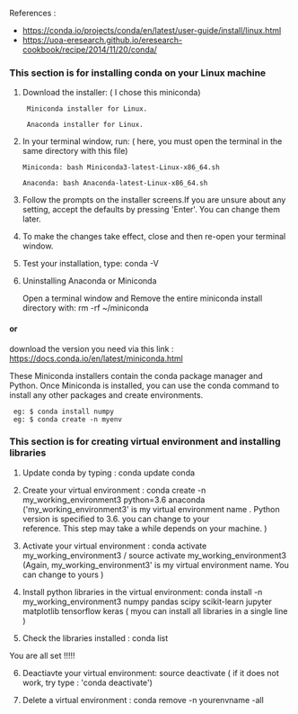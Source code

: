 References : 
 * https://conda.io/projects/conda/en/latest/user-guide/install/linux.html
 * https://uoa-eresearch.github.io/eresearch-cookbook/recipe/2014/11/20/conda/

### This section is for installing conda on your Linux machine
1. Download the installer:  ( I chose this miniconda) 

        Miniconda installer for Linux.  

        Anaconda installer for Linux.

 2. In your terminal window, run: ( here, you must open the terminal in the same directory with this file)

        Miniconda: bash Miniconda3-latest-Linux-x86_64.sh  
        
        Anaconda: bash Anaconda-latest-Linux-x86_64.sh

 3. Follow the prompts on the installer screens.If you are unsure about any setting, accept the defaults by pressing 'Enter'. 
    You can change them later.

 4. To make the changes take effect, close and then re-open your terminal window.

 5. Test your installation, type: conda -V
 
 6. Uninstalling Anaconda or Miniconda

    Open a terminal window and Remove the entire miniconda install directory with:   rm -rf ~/miniconda

#### or 
download the version you need via this link :  https://docs.conda.io/en/latest/miniconda.html

These Miniconda installers contain the conda package manager and Python. Once Miniconda is installed, you can use the conda command to install any other packages and create environments. 
       
     eg: $ conda install numpy
     eg: $ conda create -n myenv 

 
 ### This section is for creating virtual environment and installing libraries
 1. Update conda by typing : conda update conda
 
 2. Create your virtual environment : conda create -n my_working_environment3 python=3.6 anaconda
    ('my_working_environment3' is my virtual environment name .  Python version is specified to 3.6. you can change to your   
    reference. This step may take a while depends on your machine. )
 
 3. Activate your virtual environment : conda activate my_working_environment3  /   source activate my_working_environment3
   (Again, my_working_environment3' is my virtual environment name. You can change to yours )
 
 4. Install python libraries in the virtual environment:  conda install -n my_working_environment3 numpy pandas scipy scikit-learn jupyter matplotlib tensorflow keras ( myou can install all libraries in a single line ) 
 
 5. Check the libraries installed : conda list
 
 You are all set  !!!!!
 
 6. Deactiavte your virtual environment:  source deactivate ( if it does not work, try type : 'conda deactivate')
 
 7. Delete a virtual environment : conda remove -n yourenvname -all
 
